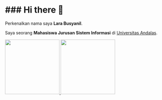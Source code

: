 # ### Hi there 👋

Perkenalkan nama saya **Lara Busyanil**.

Saya seorang **Mahasiswa Jurusan Sistem Informasi** di [Universitas Andalas](https://www.unand.ac.id/).


<p align="left">
<a href="https://github.com/LaraBusyanil">
  <img height="180em" src="https://github-readme-stats-eight-theta.vercel.app/api?username=ttrrayl&show_icons=true&theme=algolia&include_all_commits=true&count_private=true"/>
  <img height="180em" src="https://github-readme-stats-eight-theta.vercel.app/api/top-langs/?username=ttrrayl&layout=compact&langs_count=8&theme=algolia"/>
</a>
</p>

<!--
**ttrrayl/ttrrayl** is a ✨ _special_ ✨ repository because its `README.md` (this file) appears on your GitHub profile.

Here are some ideas to get you started:

- 🔭 I’m currently working on ...
- 🌱 I’m currently learning ...
- 👯 I’m looking to collaborate on ...
- 🤔 I’m looking for help with ...
- 💬 Ask me about ...
- 📫 How to reach me: ...
- 😄 Pronouns: ...
- ⚡ Fun fact: ...
-->
